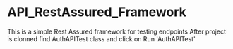 # API_RestAssured_Framework
This is a simple Rest Assured framework for testing endpoints
After project is clonned find AuthAPITest class and click on Run 'AuthAPITest'
